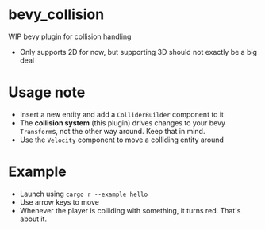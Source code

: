 # bevy_collision

WIP bevy plugin for collision handling

* Only supports 2D for now, but supporting 3D should not exactly be a big deal

# Usage note 

* Insert a new entity and add a `ColliderBuilder` component to it
* The **collision system** (this plugin) drives changes to your bevy `Transform`s, not the other way around. Keep that in mind. 
* Use the `Velocity` component to move a colliding entity around

# Example

* Launch using `cargo r --example hello`
* Use arrow keys to move
* Whenever the player is colliding with something, it turns red. That's about it.

